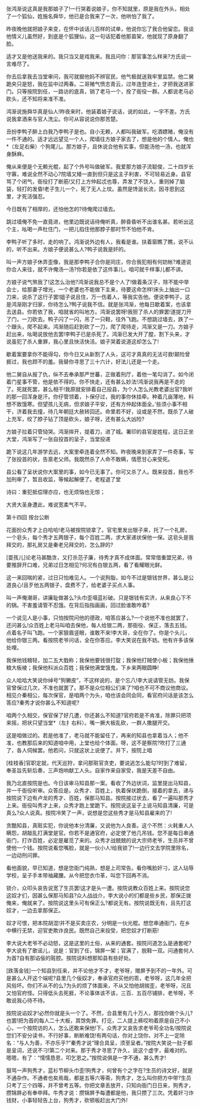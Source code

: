 <!-- { "loadSidebar": true } -->
张鸿渐说这真是我那娘子了!一行哭着说娘子，你不知就里，原是我在外头，相处了一个狐仙，姓施名舜华，他已是合我来了一次，他哄怕了我了。

昨夜晚他就把娘子来变，在怀中谈话儿百样的试单，他说你忘了我合他留恋。我谈他情义儿虽然好，到底是个狐狸仙，这一句话犯着他那苗架，他就现了原身翻了脸。

适才又是他送我来的。我只当又是戏我来。我且问你：那官事怎么样来?方氏说一言难尽了。

你去后拿我去当堂审问，我可就掘他妈不辨官民，他气极就送我牢里监禁。他二舅跪央只是怒，我在监中过两春。二哥赌气愤志青云，过年连登进士，才把我送进家门。只等按院到任，一路访的底真，销了老马一个，拴了衙役一群。人都说老马必砍头，还不知将来准不准。

鸿渐说施舜华真是仙人!昨夜来时，他装着娘子说话，说的如此，一宇不差。方氏说我拿酒来与官人洗尘。你可从容说说你那苦楚。

丑扮李鸭子醉上白我乃李鸭子是也。自小无赖，人都叫我破军。吃酒嫖赌，俺没有一件不通的。适才远远望见一个人，爬墙往方娘子家去了，想是他的个情人。俺也*（左足右柴）个狗尾儿。那方娘子，且休说合他有实事，但能汤他一汤，也就浑身酥麻。

俺从来便是个无赖光棍，起了个外号叫做破军。我爱那方娘子流聪俊，二十四岁长守寡，难说全然不动心?院墙又矮一直到但只是这主子利害，不可轻易近身。县官骂了个闭气，衙役打了断筋!又打上方仲起忒也尊，弄发了不饶人，重则掉了脑袋，轻打的发昏!老子生儿一个，死了无人上坟。虽然是馋涎长流，因寻思到这里，才死活强忍。

今日既有了相厚的，还怕他怎的?待俺爬过墙去。

跳过墙俺不免一直竟进，他里边既说话待俺听真，醉昏昏听不出谁名甚。若听出这个主，吆喝一声杜住门，一把儿掐住他那脖子那时节不怕他不肯。

李鸭子听了多时，走的响了。鸿渐说外边有人，我看是谁。扶着窗瞧了瞧，说不认的，听不出来。方娘子便说甚么人?鸭子说我是奸的。

叫一声方娘子休弄歪像，我是那李鸭子合你是同庄，你合我犯相有何妨帐?难道说你合人来往，就不许俺汤一汤?你若是依了这件事儿，咱可就千样事儿都不讲。

方娘子说气煞我了!这怎么治他?鸿渐说我总不是个人了!做着条汉子，除不能中举会士，给那妻子增光，一个老婆也不能做下主来，待要这命怎样!床头上抽出一口刀来，说杀了这行子罢!姐子说且住，万一伤着人，等我实告他。便说李鸭子，这是鸿渐刚才归家，你待怎么?鸭子说我不信。就是张鸿渐，他每日歇着案，也该拿去送县。你若依了我，咱就省的叫地方。鸿渐说罢呀!我狚了杀人的罪罢!遂提刀开了门，一刀砍去。鸭子闪了一闪，吊了一只鞋，往外飞跑。不想跳过墙去，跌了一个跟头，爬不起来。鸿渐随后赶到砍了一刀，爬了爬待走，鸿渐又是一刀。方娘子赶出来，吆喝说放他去罢!李鸭子已是杀死了。鸿渐已发大开了膛，割下头来，才说虽犯了杀人重罪，我心里且快活快活。娘子哭着说道这却怎么了!

歇着案要拿你不能得勾，你今日又从新割了人头，这可才真真的无法可救!颠险曾捱过，我也顾不的羞。我替你寻思了三十六计，好法儿还是一个走。

他二舅自从报了仇，纵不去奉承那严世蕃，正做着刑厅，着他一笔勾消了。如今闭着门星事不管，他是依不得的。你不快走，还有甚么妙法!鸿渐说我再是不走的了。死就死罢，甚么相干!我原就安排着自己投县，为个人怎么光教老婆出官?我听的那一回浑身是汗。你仔管领着，卜保仔过，我的事你休挂牵。种着几亩薄地，料想不致饿寒。但望孩儿无病，但求娘子平安，还有方仲起体面全。’些须小事不相干，济着我去撞，待几年朝廷大赦转回还。命里若不好，设或是不然，既杀了人破上充军，绞了脖子钻了顶是砍头，娘子呀，还有甚么大凶险?

方娘子拉着只管恸哭。鸿渐摔开，提着刀，进了城。署印的县官是姓程，这日正坐大堂，鸿渐写了一张自投首的呈子，当堂投递

跪下说这几年游学去远，大案里牵连着全然不知。昨夜晚来到家弄了一件奇事，写了张投首的状，告禀老父师。我既然杀了人命不敢瞒，情愿甘心来受死。

县公看了呈状说你大案里的事，如今已无事了。你可又杀了人。既来投首，我也不加刑审了，暂且收监，等候起解便了。老程退了堂

诗曰：重犯抵偿理亦应，也无烦恼也无惊；

大贤大圣身遭此，难说宽柔气不平。

第十四回  按台公断

花面扮众秀才上白哈哈!老马被按院锁拿了。官宅里发出银子来，托了一个礼房，一个皂头，每个秀才五两银子，每个百姓二两，求大家递状保他一保。这皂头是我拜交的，那礼房又是秦老兄拜交的，怎么辞的?

[耍孩儿]论老马甚酷贪，又打杀范子廉，待秀才真不成体面。常常借重盟兄弟，待要推辞开口难，兄弟过日怎相见?何况有白银五两，看了看耀眼光鲜。

这一来回喘的紧，过日只怕难见人。一个说狗脂，如今不过是银钱世界，甚么是公道良心!且歹他五两银子，盘费不了，给老婆子买点人事。

叫一声俺潮哥，讲廉耻做甚么?头巾歪塌蓝衫破。只是银钱有实济，从来良心下不的锅。不害羞请管不忍饿。在背后指指画画，回过脸谁敢咋着?

一个说见人是小事，只怕按院问他的德政，咱答应甚么?一个说他不准也就罢了，还问甚么!众百姓上老马叫咱去保他，每人给银二两，那衙役、保正，落去五钱。点着名子叫飞跑。一个家狠眉竖眼，谁敢不来!李大哥，全在你了。你是个头儿，他给你银三两。看按院老爷问话，全在你答应。李大笑说在我不妨。他有许多该保处哩。

我保他钱粮轻，加二五大戥称；我保他要钱很打腚；我保他打贼使小板；我保他捶粮大板棱；我保他科派众百姓；我保他满堂饿鬼，下乡来两眼圆睁!

众人哈哈大笑说你绰号“狗獭皮”，不这样说的，是个忘八!李大说请管无妨。我保官曾保过几次，不准也就罢了。那不是众位相公们来了?咱也不可不商议他商议。相见介秦相公，每次保官，是咱两个为头，咱也该会同会同，看官府问话是该怎么答应?秦秀才说你甚么不知道呢?

咱两个久相交，保官保了好几遭，你还甚么不知道?官府若是不肯准，除罪只把项来摇，把状只望当堂*（左扌右料）。嘴一撅大板乱砍，一群人撒腿开交。

这是咱做过的。若是他准了，老马就不能留任了，再来的知县也拿着当人；他不准，也教那后来的知道咱中用，上堂也给个体面。呀，这不是察院?吹打了三通了，各人伺候罢。他若问，只就这状上说便了。并下，按院上唱

[桂枝香]官职定就，代天巡狩，拿问那赃官贪吏，要说逃怎么能勾?时到了难留，奉圣旨先斩后奏，三声炮响献工人头。自家作来自家受，我是天差不自由。

我乃北直按院是也。今日该审马知县那一案。看收了外边状词，监里提出马知县，并一千衙役听审。众答应是。众秀才、百姓上，执着保状跪倒，接着的拿去，递与按院说下边有卢龙的秀才、百姓，保那马知县。按院接过状去，看了一遍叫那秀才上来。衙役叫秀才上来，众秀才跑上堂跪下。按院说这呈子上说马知县清廉，可是真么?众人说真。按院冷笑了一声，说想是您这些秀才是马知县雇来的了!

贪酷知县，真赃实犯，你说他本分清廉，又说他为人良善。这个不然：火耗重人人瞒怨，胡敲乱打满堂是官。你若不是通官府，必定使了他几吊钱。您不是每日串通衙门，打诈百姓，必定是雇觅了来的。众秀才战兢兢的说大宗师老爷，生员并不曾使他一个钱。按院说看您嘴脸，就是一伙小人!给我锁了!一边行文去学院里除名，一边动刑问罪。

看他面貌，早已知道，想是您衙门纯熟，想是上司常告。看你嘴脸奸刁，这人玷辱学校，呈子手本带袖藏腰。从今把您衣巾革，叫您下回再不消。

锁介，众叩头哀告说宽了生员罢!这才是头一遭。按院说教众百姓上来。按院说您这奴才们，因甚么保那马知县?众人战战介，李大说小的们都是些乡民，那保正拨俺来，俺就来了。按院说这里头可有保正么?都说无有。按院说既无有，且先打这奴才，一边去拿那保正。

奴才可恨，把本院胡混!并不是买卖庄农，分明是一伙光棍。想您串通衙门，在乡中横行无禁，迎官吏欺诈良民。既然自己来投受，把您奴才打断筋!

李大说大老爷不必动怒，这是这里的土俗，从来的通套。按院问道怎么是通套呢?李大说有了歌谣儿，说是：官到了任，锦屏一架；官满了，脱鞋一双。问通套何人为首?自有那谄佞的赃腔。按院说料想那知县有些好处。

[跌落金钱]一个知县到任来，并不论他才不才，老爷呀，赠屏予到不的一年外。可是甚么人开这个端呢?县里几个佞奴才，奉承官府买他的乖，老爷呀，这几年全把风俗坏。你们不从不的么?为头的烦了体面来，不从又怕他胡揣歪，老爷呀，况且又怕官府怪。只得低头去死捱，不论事体该不该，三百、五百尽铺排，老爷呀，不敢说我心待不待。

按院说谄奴才!必然你就是头一个了。不然，合县里有几十万人，那找你做个头儿?也罢!把为首的每人二十大板，其馀免罪。打讫，二人提上裤哎哟着原是自己不小心，一个按院访的人，怎么还敢来保他!下。众秀才又哀告求老爷苟全功名!按院说您们不安分读书，不行好事，断断难饶!有两句话，你对上饶你，对不上一定除名：“与人为善，不亦乐乎?”秦秀才说“理合具呈，须至呈者。”按院大笑说一肚子都是呈词，还说不刁!第二个对来。那于秀才寻思了许久，说这个虚字，最难对的。嗯嗯，有了：“懦懦恳恩，叩乞恩之。”按院说俱是一字不通，甚么秀才!

狠骂一声狗秀才，蓝衫节柳头巾歪!狗秀才，何曾有个之字在?生员的诗文好，就是不通杂作。不通者也矣焉哉，都是五等六等斋，狗秀才，怎么叫你把方中带?生员只考了三个四等，并不曾考五等。你把文章丢放开，只知向衙门日日来，狗秀才，攒锦屏必有奉申拜。牛秀才说：攒锦屏予每遭都是他，我只攒了三次。凭着奸刁诈钱财，小事轻轻告上台，狗秀才，砍顿板赶出大门外!

